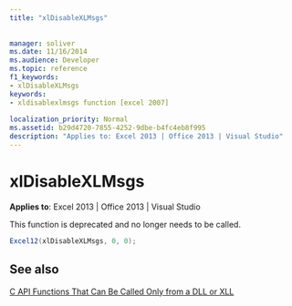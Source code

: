 ```yaml
---
title: "xlDisableXLMsgs"
 
 
manager: soliver
ms.date: 11/16/2014
ms.audience: Developer
ms.topic: reference
f1_keywords:
- xlDisableXLMsgs
keywords:
- xldisablexlmsgs function [excel 2007]
 
localization_priority: Normal
ms.assetid: b29d4720-7855-4252-9dbe-b4fc4eb8f995
description: "Applies to: Excel 2013 | Office 2013 | Visual Studio"
---
```


# xlDisableXLMsgs

 **Applies to**: Excel 2013 | Office 2013 | Visual Studio 
  
This function is deprecated and no longer needs to be called.
  
```cs
Excel12(xlDisableXLMsgs, 0, 0);
```

## See also



[C API Functions That Can Be Called Only from a DLL or XLL](c-api-functions-that-can-be-called-only-from-a-dll-or-xll.md)

